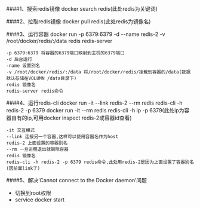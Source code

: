 ####1、搜索redis镜像
docker search redis(此处redis为关键词)

####2、拉取redis镜像
docker pull redis(此处redis为镜像名)

####3、运行容器
docker run -p 6379:6379 -d --name redis-2 -v /root/docker/redis/:/data redis redis-server
```
-p 6379:6379 将容器的6379端口映射到主机的6379端口
-d 后台运行
-name 设置别名
-v /root/docker/redis/:/data 将/root/docker/redis/挂载到容器的/data(数据默认存储在VOLUMN /data目录下)
redis 镜像名
redis-server redis命令
```

####4、运行redis-cli
docker run -it --link redis-2 --rm redis redis-cli -h redis-2 -p 6379
docker run -it --rm redis redis-cli -h ip -p 6379(此处ip为容器自有的ip,可用docker inspect redis-2或容器id查看)
```
-it 交互模式
--link 连接另一个容器,这样可以使用容器名作为host
redis-2 上面设置的容器别名
--rm 一旦进程退出就删除容器
redis 镜像名
redis-cli -h redis-2 -p 6379 redis命令,此处用redis-2是因为上面设置了容器别名(因前面link了)
```

####5、解决‘Cannot connect to the Docker daemon’问题
* 切换到root权限
* service docker start